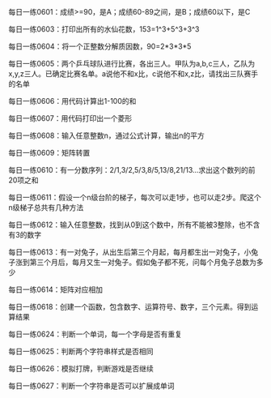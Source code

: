 每日一练0601：成绩>=90，是A；成绩60-89之间，是B；成绩60以下，是C

每日一练0603：打印出所有的水仙花数，153=1\^3+5\^3+3\^3

每日一练0604：将一个正整数分解质因数，90=2\*3\*3\*5

每日一练0605：两个乒乓球队进行比赛，各出三人。甲队为a,b,c三人，乙队为x,y,z三人。已确定比赛名单。a说他不和x比，c说他不和x,z比，请找出三队赛手的名单

每日一练0606：用代码计算出1-100的和

每日一练0607：用代码打印出一个菱形

每日一练0608：输入任意整数n，通过公式计算，输出n的平方

每日一练0609：矩阵转置

每日一练0610：有一分数序列：2/1,3/2,5/3,8/5,13/8,21/13...求出这个数列的前20项之和

每日一练0611：假设一个n级台阶的梯子，每次可以走1步，也可以走2步。爬这个n级梯子总共有几种方法

每日一练0612：输入任意整数，找到从0到这个数中，所有不能被3整除，也不含有3的数字

每日一练0613：有一对兔子，从出生后第三个月起，每月都生出一对兔子，小兔子涨到第三个月后，每月又生一对兔子。假如兔子都不死，问每个月兔子总数为多少

每日一练0614：矩阵对应相加

每日一练0618：创建一个函数，包含数字、运算符号、数字，三个元素。得到运算结果

每日一练0624：判断一个单词，每一个字母是否有重复

每日一练0625：判断两个字符串样式是否相同

每日一练0626：模拟打牌，判断游戏是否继续

每日一练0627：判断一个字符串是否可以扩展成单词
